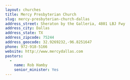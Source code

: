 ```yaml
---
layout: churches
title: Mercy Presbyterian Church
slug: mercy-presbyterian-church-dallas
address_street: Sheraton by the Galleria, 4801 LBJ Fwy
address_city: Dallas
address_state: TX
address_zipcode: 75244
address_geocode: 32.9269232,-96.8251647
phone: 972-918-5166
website: http://www.mercydallas.com
pastors:
  -
    name: Rob Hamby
    senior_minister: Yes
---
```

